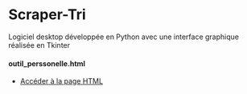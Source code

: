 # Scraper-Tri
Logiciel desktop développée en Python avec une interface graphique réalisée en Tkinter
#### outil_perssonelle.html
- [Accéder à la page HTML](https://krikounoureddine.github.io/Scraper-Tri/pr%C3%A9sentations/Arbre.html)




